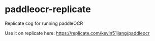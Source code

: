 # paddleocr-replicate
Replicate cog for running paddleOCR


Use it on replicate here: https://replicate.com/kevin51jiang/paddleocr
